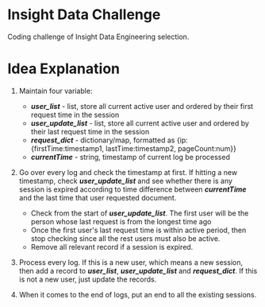 # Insight Data Challenge
Coding challenge of Insight Data Engineering selection.

# Idea Explanation
1. Maintain four variable:
    * ***user_list*** - list, store all current active user and ordered by their first request time in the session
    * ***user_update_list*** - list, store all current active user and ordered by their last request time in the session
    * ***request_dict*** - dictionary/map, formatted as {ip:{firstTime:timestamp1, lastTime:timestamp2, pageCount:num}}
    * ***currentTime*** - string, timestamp of current log be processed

2. Go over every log and check the timestamp at first. If hitting a new timestamp, check ***user_update_list*** and see whether there is any session is expired according to time difference between ***currentTime*** and the last time that user requested document.
    * Check from the start of ***user_update_list***. The first user will be the person whose last request is from the longest time ago
    * Once the first user's last request time is within active period, then stop checking since all the rest users must also be active.
    * Remove all relevant record if a session is expired.

3. Process every log. If this is a new user, which means a new session, then add a record to ***user_list***, ***user_update_list*** and ***request_dict***. If this is not a new user, just update the records.

4. When it comes to the end of logs, put an end to all the existing sessions.
